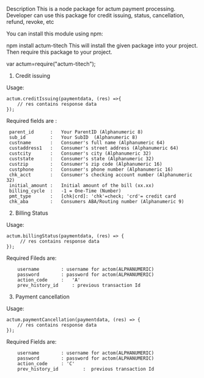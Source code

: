 Description
This is a node package for actum payment processing. Developer can use this package for credit issuing, status, cancellation, refund, revoke, etc

You can install this module using npm:

npm install actum-titech
This will install the given package into your project. Then require this package to your project.

var actum=require("actum-titech");
1) Credit issuing

Usage:

    actum.creditIssuing(paymentdata, (res) =>{
        // res contains response data
    });

Required fields are :

     parent_id      :   Your ParentID (Alphanumeric 8)
     sub_id         :   Your SubID  (Alphanumeric 8)
     custname       :   Consumer's full name (Alphanumeric 64)
     custaddress1   :   Consumer's street address (Alphanumeric 64)
     custcity       :   Consumer's city (Alphanumeric 32)
     custstate      :   Consumer's state (Alphanumeric 32)
     custzip        :   Consumer's zip code (Alphanumeric 16)
     custphone      :   Consumer's phone number (Alphanumeric 16)
     chk_acct       :   Consumer's checking account number (Alphanumeric 32)
     initial_amount :   Initial amount of the bill (xx.xx)
     billing_cycle  :   -1 = One-Time (Number)
     pmt_type       :   [chk|crd]: 'chk'=check; 'crd'= credit card
     chk_aba        :   Consumers ABA/Routing number (Alphanumeric 9)
2) Billing Status

Usage:

    actum.billingStatus(paymentdata, (res) => {
         // res contains response data
    });

Required Fileds are:

        username        : username for actom(ALPHANUMERIC)
        password        : password for actom(ALPHANUMERIC)
        action_code     :   'A'
        prev_history_id     : previous transaction Id
3) Payment cancellation

Usage:

    actum.paymentCancellation(paymentdata, (res) => {
        // res contains response data
    });

Required Fields are:

        username        : username for actom(ALPHANUMERIC)
        password        : password for actom(ALPHANUMERIC)
        action_code     : 'C'
        prev_history_id         :  previous transaction Id
